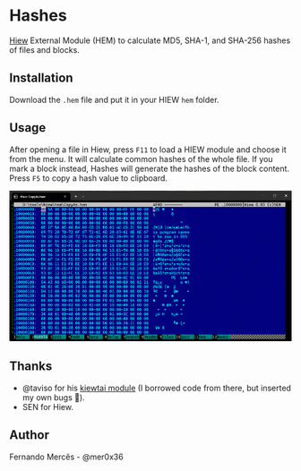 # Hashes

[Hiew](https://hiew.io) External Module (HEM) to calculate MD5, SHA-1, and SHA-256 hashes of files and blocks.

## Installation

Download the `.hem` file and put it in your HIEW `hem` folder.

## Usage

After opening a file in Hiew, press `F11` to load a HIEW module and choose it from the menu.
It will calculate common hashes of the whole file. If you mark a block instead, Hashes will generate
the hashes of the block content. Press `F5` to copy a hash value to clipboard.

![](assets/hem-hashes.gif)

## Thanks

- @taviso for his [kiewtai module](https://github.com/taviso/kiewtai) (I borrowed code from there, but inserted
my own bugs :cowboy_hat_face:).
- SEN for Hiew.

## Author

Fernando Mercês - @mer0x36
